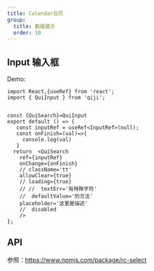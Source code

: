 ```yaml
---
title: Calendar日历
group:
  title: 数据展示
  order: 10
---
```


## Input 输入框

Demo:

```tsx
import React,{useRef} from 'react';
import { QuiInput } from 'qiji';


const {QuiSearch}=QuiInput
export default () => {
   const inputRef = useRef<InputRef>(null);
   const onFinish=(val)=>{
     console.log(val)
   }
  return  <QuiSearch
    ref={inputRef}
    onChange={onFinish}
    // className='tt' 
    allowClear={true}
    // loading={true}
    // //  textErr='有特殊字符'
    //  defaultValue='的方法'
    placeholder='这里是描述'
    //  disabled
    />
};
```
## API
参照：https://www.npmjs.com/package/rc-select

